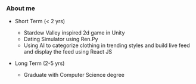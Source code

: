 ### About me

- Short Term (< 2 yrs)

  - Stardew Valley inspired 2d game in Unity
  - Dating Simulator using Ren.Py
  - Using AI to categorize clothing in trending styles and build live feed and display the feed using React JS

- Long Term (2-5 yrs)

  - Graduate with Computer Science degree
